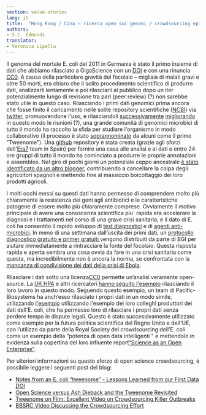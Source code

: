 ```yaml
---
section: value-stories
lang: it
title:  "Hong Kong / Cina – ricerca open sui genomi / crowdsourcing epidemie assassine"
authors:
- S.C. Edmunds
translator:
- Veronica Lipella
---
```

Il genoma del mortale E. coli del 2011 in Germania è stato il primo insieme di dati che abbiamo rilasciato a GigaScience con un [DOI](http://en.wikipedia.org/wiki/Digital_object_identifier) e con una rinuncia [CC0](http://en.wikipedia.org/wiki/CC0#Public_domain_tools).  A causa della particolare gravità del focolaio – migliaia di malati gravi e oltre 50 morti, era chiaro che il solito procedimento scientifico di produrre dati, analizzarli lentamente e poi rilasciarli al pubblico dopo un iter potenzialmente lungo di revisione tra pari (peer review) (?) non sarebbe stato utile in questo caso. Rilasciando i primi dati genomici prima ancora che fosse finito il caricamento nelle solite repository scientifiche ([NCBI](http://www.ncbi.nlm.nih.gov/sites/entrez?cmd=Link&LinkName=bioproject_sra&from_uid=67657)) via [twitter](http://sciblogs.co.nz/infectious-thoughts/2011/06/09/an-outbreak-of-crowdsourcing/), promuovendone l'uso, e rilasciandoli [successivamente](http://www.genomics.cn/en/news/show_news?nid=98856) [migliorando](http://www.genomics.cn/en/news/show_news?nid=98867) in questo modo le riunioni (?), una grande comunità di genomici microbici di tutto il mondo ha raccolto la sfida per studiare l'organismo in modo collaborativo (il processo è stato [soprannominato](http://twitter.com/#%21/pathogenomenick/status/78768010382422016) da alcuni come il primo "Tweenome"). Una [github](https://github.com/ehec-outbreak-crowdsourced/BGI-data-analysis/wiki) repository è stata creata (grazie agli sforzi dell'[Era7](http://www.era7bioinformatics.com/en/index.html) team in Spain) per fornire una casa alle analisi e ai dati e entro 24 ore gruppi di tutto il mondo ha cominciato a produrre le proprie annotazioni e assemblee. Nel giro di pochi giorni un potenziale ceppo ancestrale [è stato identificato da un altro blogger](http://scienceblogs.com/mikethemadbiologist/2011/06/i_dont_think_the_german_e_coli.php), contribuendo a cancellare la colpa degli agricoltori spagnoli e mettendo fine al massiccio boicottaggio dei loro prodotti agricoli. 

I molti occhi messi su questi dati hanno permesso di comprendere molto più chiaramente la resistenza dei geni agli antibiotici e le caratteristiche patogene di essere molto più chiaramente comprese. Ovviamente il motivo principale di avere una conoscenza scientifica piu` rapida era accelerare la diagnosi e i trattamenti nel corso di una grave crisi sanitaria, e il dato di E. coli ha consentito il rapido sviluppo di [test diagnostici](http://www.plosone.org/article/info%3Adoi%2F10.1371%2Fjournal.pone.0034498) e di [agenti anti-microbici](http://www.plosone.org/article/info%3Adoi%2F10.1371%2Fjournal.pone.0033637). In meno di una settimana dall’uscita dei primi dati, un [protocollo diagnostico gratuito e primer gratuiti ](http://www.genomics.cn/en/news/show_news?nid=98968) vengono distribuiti da parte di BGI per aiutare immediatamente a rintracciare la fonte del focolaio. Questa risposta rapida e aperta sembra una cosa ovvia da fare in una crisi sanitaria come questa, ma incredibilmente non è ancora la norma, se confrontata con la [mancanza di condivisione dei dati della crisi di Ebola](http://www.nature.com/news/data-sharing-make-outbreak-research-open-access-1.16966).

Rilasciare i dati sotto una licenza[CC0](http://en.wikipedia.org/wiki/CC0#Public_domain_tools) permette un’analisi veramente open-source. La [UK HPA](http://www.hpa-bioinformatics.org.uk/lgp/genomes) e altri ricercatori [hanno seguito l'esempio](http://bacpathgenomics.wordpress.com/2011/06/13/e-coli-data-released-under-creative-commons-0-license/) rilasciando il loro lavoro in questo modo. Seguendo questo esempio, un team di Pacific-Biosystems ha anch’esso rilasciato i propri dati in un modo simile, utilizzando [l'esempio](http://www.nature.com/news/open-data-project-aims-to-ease-the-way-for-genomic-research-1.10507) utilizzando l'esempio dei loro colleghi produttori dei dati dell’E. coli, che ha permesso loro di rilasciare i propri dati senza perdere tempo in dispute legali. Questo è stato successivamente utilizzato come esempio per la futura politica scientifica del Regno Unito e dell'UE, con l’utilizzo da parte della Royal Society del crowdsourcing dell’E. coli come un esempio della “potenza di open data intelligenti " e mettendolo in evidenza sulla copertina del loro influente report[“Science as an Open Enterprise”](http://royalsociety.org/policy/projects/science-public-enterprise/report/). 

Per ulteriori informazioni su questo sforzo di open science crowdsourcing, è possibile leggere i seguenti post del blog:
* [Notes from an E. coli “tweenome” - Lessons Learned from our First Data DOI](http://blogs.biomedcentral.com/gigablog/2011/08/03/notes-from-an-e-coli-tweenome-lessons-learned-from-our-first-data-doi/)
* [Open Science versus Ash Dieback and the Tweenome Revisited](http://blogs.biomedcentral.com/gigablog/2013/02/13/open-science-versus-ash-dieback-and-the-tweenome-revisited/) 
* [Tweenome on Film: Excellent Video on Crowdsourcing Killer Outbreaks](http://blogs.biomedcentral.com/gigablog/2013/02/21/tweenome-on-film-excellent-video-on-crowdsourcing-killer-outbreaks/) 
* [BBSRC Video Discussing the Crowdsourcing Effort](http://www.bbsrc.ac.uk/news/food-security/2013/130218-f-crowdsourcing-killer-outbreaks/)
